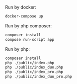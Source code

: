 
Run by docker:
```bash
docker-compose up
```

Run by php composer:
```bash
composer install
compose run-script app
```

Run by php:
```bash
composer install
php ./public/index.php
php ./public/index_duo.php
php ./public/index_pro.php
php ./public/index_duo_pro.php
```